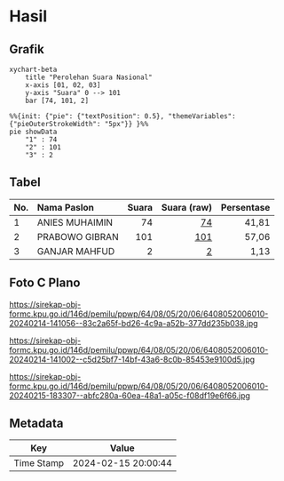 # Hasil

## Grafik

```mermaid
xychart-beta
    title "Perolehan Suara Nasional"
    x-axis [01, 02, 03]
    y-axis "Suara" 0 --> 101
    bar [74, 101, 2]
```

```mermaid
%%{init: {"pie": {"textPosition": 0.5}, "themeVariables": {"pieOuterStrokeWidth": "5px"}} }%%
pie showData
    "1" : 74
    "2" : 101
    "3" : 2
```

## Tabel

| No. | Nama Paslon    | Suara | Suara (raw) | Persentase |
|:--- |:-------------- | -----:| -----------:| ----------:|
| 1   | ANIES MUHAIMIN | 74    | [74][p-1]   | 41,81      |
| 2   | PRABOWO GIBRAN | 101   | [101][p-2]  | 57,06      |
| 3   | GANJAR MAHFUD  | 2     | [2][p-3]    | 1,13       |


[p-1]: https://github.com/gigit-pemilu/pemilu-2024/blob/main/pilpres/hitung-suara/sub/64-kalimantan-timur/sub/08-kutai-timur/sub/05-sangkulirang/sub/2006-benua-baru-ilir/sub/010-tps/sub/paslon-1.txt
[p-2]: https://github.com/gigit-pemilu/pemilu-2024/blob/main/pilpres/hitung-suara/sub/64-kalimantan-timur/sub/08-kutai-timur/sub/05-sangkulirang/sub/2006-benua-baru-ilir/sub/010-tps/sub/paslon-2.txt
[p-3]: https://github.com/gigit-pemilu/pemilu-2024/blob/main/pilpres/hitung-suara/sub/64-kalimantan-timur/sub/08-kutai-timur/sub/05-sangkulirang/sub/2006-benua-baru-ilir/sub/010-tps/sub/paslon-3.txt

## Foto C Plano

https://sirekap-obj-formc.kpu.go.id/146d/pemilu/ppwp/64/08/05/20/06/6408052006010-20240214-141056--83c2a65f-bd26-4c9a-a52b-377dd235b038.jpg

https://sirekap-obj-formc.kpu.go.id/146d/pemilu/ppwp/64/08/05/20/06/6408052006010-20240214-141002--c5d25bf7-14bf-43a6-8c0b-85453e9100d5.jpg

https://sirekap-obj-formc.kpu.go.id/146d/pemilu/ppwp/64/08/05/20/06/6408052006010-20240215-183307--abfc280a-60ea-48a1-a05c-f08df19e6f66.jpg


## Metadata

| Key        | Value               |
| ---------- | ------------------- |
| Time Stamp | 2024-02-15 20:00:44 |



